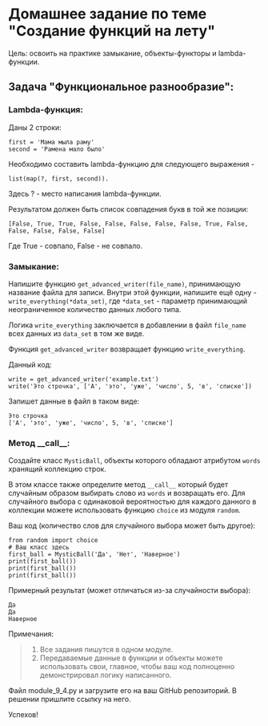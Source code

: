 # Домашнее задание по теме "Создание функций на лету"

Цель: освоить на практике замыкание, объекты-функторы и lambda-функции.

## Задача "Функциональное разнообразие":

### Lambda-функция:

Даны 2 строки:
```
first = 'Мама мыла раму'
second = 'Рамена мало было'
```

Необходимо составить lambda-функцию для следующего выражения -
```
list(map(?, first, second)).
```
Здесь ? - место написания lambda-функции.

Результатом должен быть список совпадения букв в той же позиции:
```
[False, True, True, False, False, False, False, False, True, False, False, False, False, False]
```
Где True - совпало, False - не совпало.

### Замыкание:

Напишите функцию ```get_advanced_writer(file_name)```, принимающую название
файла для записи.
Внутри этой функции, напишите ещё одну - ```write_everything(*data_set)```,
где ```*data_set``` - параметр принимающий неограниченное количество данных
любого типа.

Логика ```write_everything``` заключается в добавлении в файл ```file_name```
всех данных из ```data_set``` в том же виде.

Функция ```get_advanced_writer``` возвращает функцию ```write_everything```.

Данный код:
```
write = get_advanced_writer('example.txt')
write('Это строчка', ['А', 'это', 'уже', 'число', 5, 'в', 'списке'])
```
Запишет данные в файл в таком виде:
```
Это строчка
['А', 'это', 'уже', 'число', 5, 'в', 'списке']
```

### Метод \_\_call__:

Создайте класс ```MysticBall```, объекты которого обладают атрибутом
```words``` хранящий коллекцию строк.

В этом классе также определите метод ```__call__``` который будет случайным
образом выбирать слово из ```words``` и возвращать его. Для случайного выбора
с одинаковой вероятностью для каждого данного в коллекции можете
использовать функцию ```choice``` из модуля ```random```.

Ваш код (количество слов для случайного выбора может быть другое):
```
from random import choice
# Ваш класс здесь
first_ball = MysticBall('Да', 'Нет', 'Наверное')
print(first_ball())
print(first_ball())
print(first_ball())
```

Примерный результат (может отличаться из-за случайности выбора):
```
Да
Да
Наверное
```

Примечания:
> 1. Все задания пишутся в одном модуле.
> 2. Передаваемые данные в функции и объекты можете использовать свои,
     главное, чтобы ваш код полноценно демонстрировал логику
     написанного.

Файл module_9_4.py и загрузите его на ваш GitHub репозиторий. В решении
пришлите ссылку на него.

Успехов!
